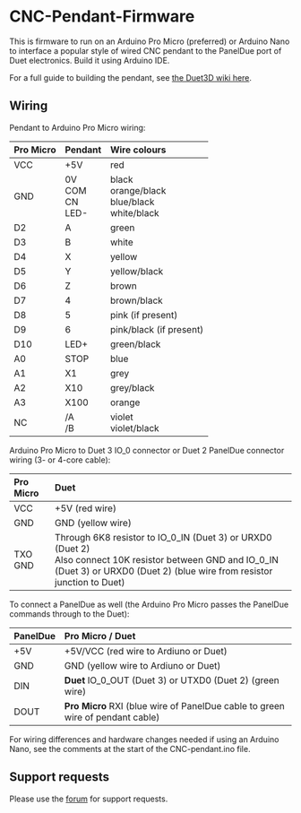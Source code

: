 # CNC-Pendant-Firmware

This is firmware to run on an Arduino Pro Micro (preferred) or Arduino Nano to interface a popular style of wired CNC pendant to the PanelDue port of Duet electronics. Build it using Arduino IDE. 

For a full guide to building the pendant, see [the Duet3D wiki here](https://docs.duet3d.com/en/User_manual/Connecting_hardware/IO_CNC_Pendant).

## Wiring

Pendant to Arduino Pro Micro wiring:

| Pro Micro | Pendant | Wire colours |
|:----------|:--------|:-------------|
| VCC       | +5V     | red          |
| GND       | 0V<br>COM<br>CN<br>LED- | black<br>orange/black<br>blue/black<br>white/black | 
| D2        | A       | green        | 
| D3        | B       | white | 
| D4        | X       | yellow | 
| D5        | Y       | yellow/black | 
| D6        | Z       | brown | 
| D7        | 4       | brown/black | 
| D8        | 5       | pink (if present) | 
| D9        | 6       | pink/black (if present) | 
| D10       | LED+    | green/black | 
| A0        | STOP    | blue | 
| A1        | X1      | grey | 
| A2        | X10     | grey/black | 
| A3        | X100    | orange | 
| NC        | /A<br>/B | violet<br>violet/black | 

Arduino Pro Micro to Duet 3 IO_0 connector or Duet 2 PanelDue connector wiring (3- or 4-core cable):

| Pro Micro | Duet |
|:----------|:-----|
| VCC       | +5V (red wire) |
| GND       | GND (yellow wire) |
| TXO<br>GND | Through 6K8 resistor to IO_0_IN (Duet 3) or URXD0 (Duet 2)<br>Also connect 10K resistor between GND and IO_0_IN (Duet 3) or URXD0 (Duet 2) (blue wire from resistor junction to Duet) |

To connect a PanelDue as well (the Arduino Pro Micro passes the PanelDue commands through to the Duet):

| PanelDue | Pro Micro / Duet |
|:---------|:-----------------|
| +5V      | +5V/VCC (red wire to Ardiuno or Duet) |
| GND      | GND (yellow wire to Ardiuno or Duet) |
| DIN      | **Duet** IO_0_OUT (Duet 3) or UTXD0 (Duet 2) (green wire) |
| DOUT     | **Pro Micro** RXI (blue wire of PanelDue cable to green wire of pendant cable) |

For wiring differences and hardware changes needed if using an Arduino Nano, see the comments at the start of the CNC-pendant.ino file.

## Support requests

Please use the [forum](https://forum.duet3d.com) for support requests.
